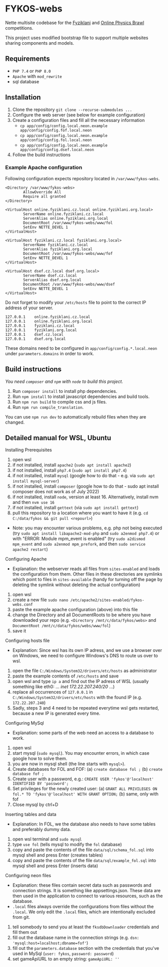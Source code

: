 # FYKOS-webs


Nette multisite codebase for the [Fyziklani](https://fyziklani.cz) and [Online Physics Brawl](https://online.fyziklani.cz) competitions.

This project uses modified bootstrap file to support multiple websites sharing components and models.

## Requirements
 - `PHP 7.4` or `PHP 8.0`
 - `Apache` with `mod_rewrite`
 - sql database

## Installation

1. Clone the repository `git clone --recurse-submodules ...`
2. Configure the web server (see below for example configuration)
3. Create a configuration files and fill all the necessary information
   - `cp app/config/config.local.neon.example app/config/config.fof.local.neon`
   - `cp app/config/config.local.neon.example app/config/config.fol.local.neon`
   - `cp app/config/config.local.neon.example app/config/config.dsef.local.neon`
4. Follow the build instructions

### Example Apache configuration
Following configuration expects repository located in `/var/www/fykos-webs`.
```apacheconf
<Directory /var/www/fykos-webs>
        AllowOverride All
        Require all granted
</Directory>

<VirtualHost online.fyziklani.cz.local online.fyziklani.org.local>
        ServerName online.fyziklani.cz.local
        ServerAlias online.fyziklani.org.local
        DocumentRoot /var/www/fykos-webs/www/fol
        SetEnv NETTE_DEVEL 1
</VirtualHost>

<VirtualHost fyziklani.cz.local fyziklani.org.local>
        ServerName fyziklani.cz.local
        ServerAlias fyziklani.org.local
        DocumentRoot /var/www/fykos-webs/www/fof
        SetEnv NETTE_DEVEL 1
</VirtualHost>

<VirtualHost dsef.cz.local dsef.org.local>
        ServerName dsef.cz.local
        ServerAlias dsef.org.local
        DocumentRoot /var/www/fykos-webs/www/dsef
        SetEnv NETTE_DEVEL 1
</VirtualHost>
```

Do not forget to modify your `/etc/hosts` file to point to the correct IP address of your server.
```etc/hosts
127.0.0.1    online.fyziklani.cz.local
127.0.0.1    online.fyziklani.org.local
127.0.0.1    fyziklani.cz.local
127.0.0.1    fyziklani.org.local
127.0.0.1    dsef.cz.local
127.0.0.1    dsef.org.local
```

These domains need to be configured in `app/config/config.*.local.neon` under `parameters.domains` in order to work.

## Build instructions

*You need `composer` and `npm` with `node` to build this project.*

1. Run `composer install` to install php dependencies.
2. Run `npm install` to install javascript dependencies and build tools.
3. Run `npm run build` to compile css and js files.
4. Run `npm run compile_translation`.

You can use `npm run dev` to automatically rebuild files when they are changed.

## Detailed manual for WSL, Ubuntu

Installing Prerequisites
1. open wsl
2. if not installed, install `apache2` (`sudo apt install apache2`)
3. if not installed, install `php7.4` (`sudo apt install php7.4`)
4. if not installed, install `mysql` (google how to do that - e.g. via `sudo apt install mysql-server`)
5. if not installed, install `composer` (google how to do that - sudo apt install composer does not work as of July 2022)
6. if not installed, install `node`, version at least 16. Alternatively, install nvm and then `nvm use 16`
7. if not installed, install `gettext` (via `sudo apt install gettext`)
8. pull this repository to a location where you want to have it (e.g. `cd C:/data/fykos && git pull <repourl>`)
* Note: you may encounter various problems, e.g. php not being executed (try `sudo apt install libapache2-mod-php` and `sudo a2enmod php7.4`) or with "ERROR: Module mpm_event is enabled" (try `sudo a2dismod mpm_event` and `sudo a2enmod mpm_prefork`, and then `sudo service apache2 restart`)

Configuring Apache
* Explanation: the webserver reads all files from `sites-enabled` and loads the configuration from them.
Other files in these directories are symlinks which point to files in `sites-available` (handy for turning off
the page by deleting the symlink without deleting the actual configuration)
1. open wsl
2. create a new file `sudo nano /etc/apache2/sites-enabled/fykos-webs.conf`
3. paste the example apache configuration (above) into this file
4. change the Directory and all DocumentRoots to be where you have downloaded your repo (e.g. `<Directory /mnt/c/data/fykos/webs>` and `DocumentRoot /mnt/c/data/fykos/webs/www/fol`)
4. save it

Configuring hosts file
* Explanation: Since wsl has its own IP adress, and we use a browser over on Windows, we need
to configure Windows's DNS to route us over to wsl. 
1. open the file `C:/Windows/System32/drivers/etc/hosts` as administrator
2. paste the example contents of `/etc/hosts` and save
3. open wsl and type `ip a` and find out the IP adress of WSL (usually something like eth0: ... *inet 172.22.207.240/20* ...)
4. replace all occurrences of `127.0.0.1` in `C:/Windows/System32/drivers/etc/hosts` with the found IP (e.g. `172.22.207.240`)
5. Sadly, steps 3 and 4 need to be repeated everytime wsl gets restarted, because a new IP is generated every time.


Configuring MySql
* Explanation: some parts of the web need an access to a database to work.
1. open wsl
2. start mysql (`sudo mysql`). You may encounter errors, in which case google how to solve them.
3. you are now in mysql shell (the line starts with `mysql>`). 
4. Create databases for FOL and FOF: (a) `create database fol ;` (b) `create database fof ;`
5. Create user with a password, e.g.: `CREATE USER 'fykos'@'localhost' IDENTIFIED BY 'password';`
6. Set privileges for the newly created user:  (a) `GRANT ALL PRIVILEGES ON fol.* TO 'fykos'@'localhost' WITH GRANT OPTION;` (b) same, only with fof
7. Close mysql by ctrl+D


Inserting tables and data
* Explanation: In FOL, we the database also needs to have some tables and preferably dummy data.
1. open wsl terminal and `sudo mysql`
2. type `use fol` (tells mysql to modify the `fol` database)
3. copy and paste the contents of the file `data/sql/schema_fol.sql` into mysql shell and press Enter (creates tables)
4. copy and paste the contents of the file `data/sql/example_fol.sql` into mysql shell and press Enter (inserts data)


Configuring neon files
* Explanation: these files contain secret data such as passwords and connection strings. 
It is something like appsettings.json. These data are then used in the application to 
connect to various resources, such as the database.
* `.local` files always override the configurations from files without the `.local`. We only 
edit the `.local` files, which are intentionally excluded from git.
1. tell somebody to send you at least the `fksdbDownloader` credentials and fill them out
2. fill out the database name in the connection strings (e.g. `dsn: 'mysql:host=localhost;dbname=fof'`)
3. fill out the `parameters.database` section with the credentials that you've used in MySql (`user: fykos`, `password: password`)
4. set gameApiURL to an empty string: `gameApiURL: ''`


